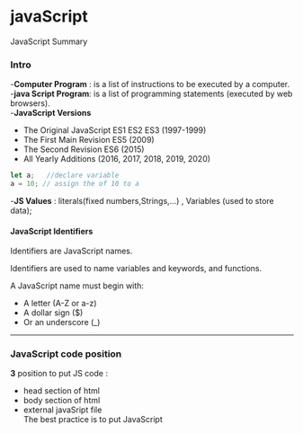 # javaScript
JavaScript Summary 
### Intro
-**Computer Program** : is a list of instructions to be executed by a computer. <br/>
-**java Script Program**: is a list of programming statements (executed by web browsers).<br/>
-**JavaScript Versions**
* The Original JavaScript ES1 ES2 ES3 (1997-1999)
* The First Main Revision ES5 (2009)
* The Second Revision ES6 (2015)
* All Yearly Additions (2016, 2017, 2018, 2019, 2020)
```js 
let a;   //declare variable
a = 10; // assign the of 10 to a 
```

-**JS Values** : literals(fixed numbers,Strings,...) , Variables (used to store data);

#### JavaScript Identifiers 
Identifiers are JavaScript names.

Identifiers are used to name variables and keywords, and functions.<br/>

A JavaScript name must begin with:<br/>

- A letter (A-Z or a-z)
- A dollar sign ($)
- Or an underscore (_)
-----------------------------------------------------------
### JavaScript code position

**3** position to put JS code :
- head  section of html 
- body  section of html
- external javaSript file <br/>
 The best practice is to put JavaScript <script> tags just before the closing </body> tag rather than in the <head> section of your HTML.
-------------------------------------------------------------
### Output to screen 
- window.alert()
- document.write()
- console.log()
------------------------------------------------------------
### variables Declarition (var , let ,const)
- The **var** keyword is used for declaring variables with function scope or global scope. Variables declared with var are not block-scoped and are accessible throughout the entire function or global scope. They are also subject to hoisting, which means you can access them before their declaration (although their value will be undefined).
- The **let** keyword allows you to declare a block-scoped variable that can be reassigned. Variables declared with let are limited to the block (a block is typically defined by curly braces {}). This means that the variable is only accessible within the block where it is defined or any nested blocks. let variables are not accessible before their declaration (hoisting doesn't occur).
- The **const** keyword is used to declare variables that are block-scoped and cannot be reassigned once they are defined. It creates a read-only reference to a value, meaning you cannot assign a new value to the variable. However, if the variable holds an object or an array, the properties or elements of the object or array can be modified.

------------------------------------------------------------------
### Number Methods
``` js
console.log(("100").toString());
console.log(100.10.toString());
console.log((100.101222).toFixed(4));
console.log(parseInt(1000.20));
console.log(parseInt('100 ahmed'));
console.log(parseFloat(1000.20));
console.log(Number.isInteger(100));
```
-----------------------------------------------------------
### Math object 
``` js
console.log(Math.round(10.5));
console.log(Math.floor(10.5));
console.log(Math.ceil(10.5));
console.log(Math.random());
console.log(Math.min(10,5,6,22,7));
console.log(Math.max(10,5,6,22,7));
console.log(Math.trunc(22.5));
console.log(Math.pow(2, 5));
```
---------------------------------------------------------
### String methods
```js
let myName = "  Ahmed  ";

console.log(myName[2]);               // return char at 2
console.log(myName.charAt(2));        // cahr at index 2
console.log(myName.trim());           // remove all spaces 
console.log(myName.length);           // string length
console.log(myName.toLowerCase());    // string to lower case
console.log(myName.toUpperCase());    // string to upper case
console.log(myName.indexOf("A"));     // output -1 not found
console.log(myName.lastIndexOf("d")); // begin from the end 
console.log(myName.slice(0,3));       // start , end
console.log(myName.repeat(3));        // repeat string 3 times
console.log(myName.split(""));        //separator[optional], limit[optional]
```
----------------------------------------------------------
